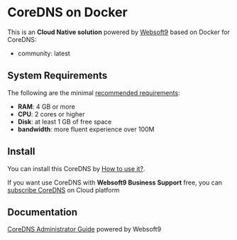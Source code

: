 # CoreDNS on Docker  

This is an **Cloud Native solution** powered by [Websoft9](https://www.websoft9.com) based on Docker for CoreDNS:

 - community:  latest


## System Requirements

The following are the minimal [recommended requirements](https://github.com/onlyoffice/docker#recommended-system-requirements):

* **RAM**: 4 GB or more
* **CPU**: 2 cores or higher
* **Disk**: at least 1 GB of free space
* **bandwidth**: more fluent experience over 100M  

## Install

You can install this CoreDNS by [How to use it?](https://github.com/Websoft9/docker-library#how-to-use-it).   

If you want use CoreDNS with **Websoft9 Business Support** free, you can [subscribe CoreDNS](https://www.websoft9.com/apps) on Cloud platform

## Documentation

[CoreDNS Administrator Guide](https://support.websoft9.com/docs/coredns) powered by Websoft9
